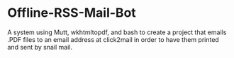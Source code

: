 # Offline-RSS-Mail-Bot
A system using Mutt, wkhtmltopdf, and bash to create a project that emails .PDF files to an email address at click2mail in order to have them printed and sent by snail mail.
